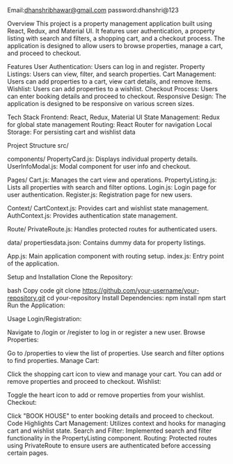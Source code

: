 Email:dhanshribhawar@gmail.com
password:dhanshri@123


Overview
This project is a property management application built using React, Redux, and Material UI. It features user authentication, a property listing with search and filters, a shopping cart, and a checkout process. The application is designed to allow users to browse properties, manage a cart, and proceed to checkout.

Features
User Authentication: Users can log in and register.
Property Listings: Users can view, filter, and search properties.
Cart Management: Users can add properties to a cart, view cart details, and remove items.
Wishlist: Users can add properties to a wishlist.
Checkout Process: Users can enter booking details and proceed to checkout.
Responsive Design: The application is designed to be responsive on various screen sizes.


Tech Stack
Frontend: React, Redux, Material UI
State Management: Redux for global state management
Routing: React Router for navigation
Local Storage: For persisting cart and wishlist data


Project Structure
src/

components/
PropertyCard.js: Displays individual property details.
UserInfoModal.js: Modal component for user info and checkout.

Pages/
Cart.js: Manages the cart view and operations.
PropertyListing.js: Lists all properties with search and filter options.
Login.js: Login page for user authentication.
Register.js: Registration page for new users.


Context/
CartContext.js: Provides cart and wishlist state management.
AuthContext.js: Provides authentication state management.

Route/
PrivateRoute.js: Handles protected routes for authenticated users.

data/
propertiesdata.json: Contains dummy data for property listings.

App.js: Main application component with routing setup.
index.js: Entry point of the application.


Setup and Installation
Clone the Repository:

bash
Copy code
git clone https://github.com/your-username/your-repository.git
cd your-repository
Install Dependencies:
npm install
npm start
Run the Application:

Usage
Login/Registration:

Navigate to /login or /register to log in or register a new user.
Browse Properties:

Go to /properties to view the list of properties. Use search and filter options to find properties.
Manage Cart:

Click the shopping cart icon to view and manage your cart. You can add or remove properties and proceed to checkout.
Wishlist:

Toggle the heart icon to add or remove properties from your wishlist.
Checkout:

Click "BOOK HOUSE" to enter booking details and proceed to checkout.
Code Highlights
Cart Management: Utilizes context and hooks for managing cart and wishlist state.
Search and Filter: Implemented search and filter functionality in the PropertyListing component.
Routing: Protected routes using PrivateRoute to ensure users are authenticated before accessing certain pages.